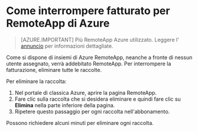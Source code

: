 
<properties
    pageTitle="Modificare la fatturazione RemoteApp di Azure | Microsoft Azure"
    description="Informazioni su come interrompere fatturato per RemoteApp di Azure."
    services="remoteapp"
    documentationCenter=""
    authors="lizap"
    manager="mbaldwin" />

<tags
    ms.service="remoteapp"
    ms.workload="compute"
    ms.tgt_pltfrm="na"
    ms.devlang="na"
    ms.topic="article"
    ms.date="08/15/2016"
    ms.author="elizapo" />



# <a name="how-to-stop-being-billed-for-azure-remoteapp"></a>Come interrompere fatturato per RemoteApp di Azure

> [AZURE.IMPORTANT]
> Più RemoteApp Azure utilizzato. Leggere l' [annuncio](https://go.microsoft.com/fwlink/?linkid=821148) per informazioni dettagliate.

Come si dispone di insiemi di Azure RemoteApp, neanche a fronte di nessun utente assegnato, verrà addebitato RemoteApp. Per interrompere la fatturazione, eliminare tutte le raccolte. 

Per eliminare la raccolta:

1. Nel portale di classica Azure, aprire la pagina RemoteApp.
2. Fare clic sulla raccolta che si desidera eliminare e quindi fare clic su **Elimina** nella parte inferiore della pagina.
3. Ripetere questo passaggio per ogni raccolta nell'abbonamento. 

Possono richiedere alcuni minuti per eliminare ogni raccolta.